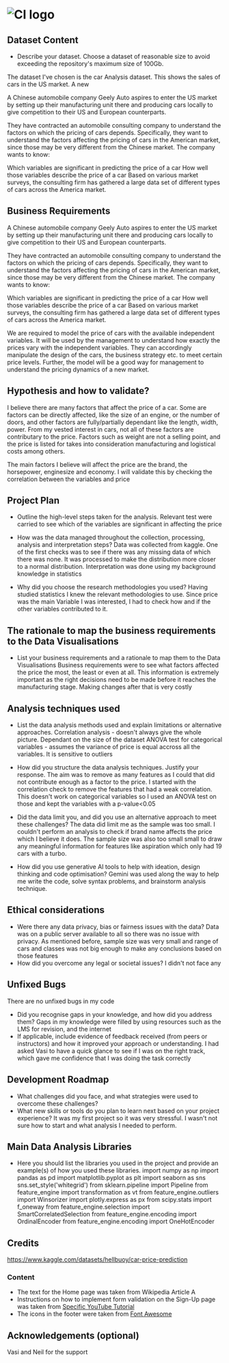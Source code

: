 # ![CI logo](https://codeinstitute.s3.amazonaws.com/fullstack/ci_logo_small.png)


## Dataset Content
* Describe your dataset. Choose a dataset of reasonable size to avoid exceeding the repository's maximum size of 100Gb.

The dataset I've chosen is the car Analysis dataset. This shows the sales of cars in the US market. A new 

A Chinese automobile company Geely Auto aspires to enter the US market by setting up their manufacturing unit there and producing cars locally to give competition to their US and European counterparts.

They have contracted an automobile consulting company to understand the factors on which the pricing of cars depends. Specifically, they want to understand the factors affecting the pricing of cars in the American market, since those may be very different from the Chinese market. The company wants to know:

Which variables are significant in predicting the price of a car
How well those variables describe the price of a car
Based on various market surveys, the consulting firm has gathered a large data set of different types of cars across the America market. 

## Business Requirements

A Chinese automobile company Geely Auto aspires to enter the US market by setting up their manufacturing unit there and producing cars locally to give competition to their US and European counterparts.

They have contracted an automobile consulting company to understand the factors on which the pricing of cars depends. Specifically, they want to understand the factors affecting the pricing of cars in the American market, since those may be very different from the Chinese market. The company wants to know:

Which variables are significant in predicting the price of a car
How well those variables describe the price of a car
Based on various market surveys, the consulting firm has gathered a large data set of different types of cars across the America market. 

We are required to model the price of cars with the available independent variables. It will be used by the management to understand how exactly the prices vary with the independent variables. They can accordingly manipulate the design of the cars, the business strategy etc. to meet certain price levels. Further, the model will be a good way for management to understand the pricing dynamics of a new market.

## Hypothesis and how to validate?
I believe there are many factors that affect the price of a car. Some are factors can be directly affected, like the size of an engine, or the number of doors, and other factors are fully/partially dependant like the length, width, power. From my vested interest in cars, not all of these factors are contributary to the price. Factors such as weight are not a selling point, and the price is listed for takes into consideration manufacturing and logistical costs among others.

The main factors I believe will affect the price are the brand, the horsepower, enginesize and economy. I will validate this by checking the correlation between the variables and price


## Project Plan
* Outline the high-level steps taken for the analysis.
Relevant test were carried to see which of the variables are significant in affecting the price

* How was the data managed throughout the collection, processing, analysis and interpretation steps?
Data was collected from kaggle. One of the first checks was to see if there was any missing data of which there was none. It was processed to make the distribution more closer to a normal distribution. Interpretation was done using my background knowledge in statistics
* Why did you choose the research methodologies you used?
Having studied statistics I knew the relevant methodologies to use. Since price was the main Variable I was interested, I had to check how and if the other variables contributed to it. 

## The rationale to map the business requirements to the Data Visualisations
* List your business requirements and a rationale to map them to the Data Visualisations
Business requirements were to see what factors affected the price the most, the least or even at all. This information is extremely important as the right decisions need to be made before it reaches the manufacturing stage. Making changes after that is very costly

## Analysis techniques used
* List the data analysis methods used and explain limitations or alternative approaches.
Correlation analysis - doesn't always give the whole picture. Dependant on the size of the dataset
ANOVA test for categorical variables - assumes the variance of price is equal accross all the variables. It is sensitive to outliers

* How did you structure the data analysis techniques. Justify your response.
The aim was to remove as many features as I could that did not contribute enough as a factor to the price. I started with the correlation check to remove the features that had a weak correlation. This doesn't work on categorical variables so I used an ANOVA test on those and kept the variables with a p-value<0.05 
* Did the data limit you, and did you use an alternative approach to meet these challenges?
The data did limit me as the sample was too small. I couldn't perform an analysis to check if brand name affects the price which I believe it does. The sample size was also too small small to draw any meaningful information for features like aspiration which only had 19 cars with a turbo.

* How did you use generative AI tools to help with ideation, design thinking and code optimisation?
Gemini was used along the way to help me write the code, solve syntax problems, and brainstorm analysis technique.

## Ethical considerations
* Were there any data privacy, bias or fairness issues with the data?
Data was on a public server available to all so there was no issue with privacy. As mentioned before, sample size was very small and range of cars and classes was not big enough to make any conclusions based on those features
* How did you overcome any legal or societal issues?
I didn't not face any


## Unfixed Bugs
There are no unfixed bugs in my code
* Did you recognise gaps in your knowledge, and how did you address them?
Gaps in my knowledge were filled by using resources such as the LMS for revision, and the internet
* If applicable, include evidence of feedback received (from peers or instructors) and how it improved your approach or understanding.
I had asked Vasi to have a quick glance to see if I was on the right track, which gave me confidence that I was doing the task correctly

## Development Roadmap
* What challenges did you face, and what strategies were used to overcome these challenges?
* What new skills or tools do you plan to learn next based on your project experience? 
It was my first project so it was very stressful. I wasn't not sure how to start and what analysis I needed to perform.




## Main Data Analysis Libraries
* Here you should list the libraries you used in the project and provide an example(s) of how you used these libraries.
import numpy as np
import pandas as pd
import matplotlib.pyplot as plt
import seaborn as sns
sns.set_style('whitegrid')
from sklearn.pipeline import Pipeline
from feature_engine import transformation as vt
from feature_engine.outliers import Winsorizer
import plotly.express as px
from scipy.stats import f_oneway
from feature_engine.selection import SmartCorrelatedSelection
from feature_engine.encoding import OrdinalEncoder
from feature_engine.encoding import OneHotEncoder

## Credits 

https://www.kaggle.com/datasets/hellbuoy/car-price-prediction 


### Content 

- The text for the Home page was taken from Wikipedia Article A
- Instructions on how to implement form validation on the Sign-Up page was taken from [Specific YouTube Tutorial](https://www.youtube.com/)
- The icons in the footer were taken from [Font Awesome](https://fontawesome.com/)




## Acknowledgements (optional)

Vasi and Neil for the support
